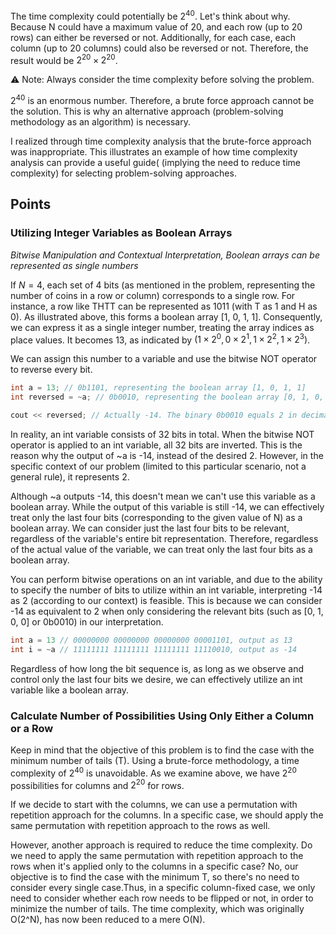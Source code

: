 The time complexity could potentially be $2^{40}$. Let's think about why. Because N could have a maximum value of 20, and each row (up to 20 rows) can either be reversed or not. Additionally, for each case, each column (up to 20 columns) could also be reversed or not. Therefore, the result would be $2^{20} \times 2^{20}$.

⚠️ Note: Always consider the time complexity before solving the problem.

$2^{40}$ is an enormous number. Therefore, a brute force approach cannot be the solution. This is why an alternative approach (problem-solving methodology as an algorithm) is necessary.

I realized through time complexity analysis that the brute-force approach was inappropriate. This illustrates an example of how time complexity analysis can provide a useful guide( (implying the need to reduce time complexity) for selecting problem-solving approaches.

## Points
### Utilizing Integer Variables as Boolean Arrays
*Bitwise Manipulation and Contextual Interpretation, Boolean arrays can be represented as single numbers*

If $N = 4$, each set of 4 bits (as mentioned in the problem, representing the number of coins in a row or column) corresponds to a single row. For instance, a row like THTT can be represented as 1011 (with T as 1 and H as 0). As illustrated above, this forms a boolean array [1, 0, 1, 1]. Consequently, we can express it as a single integer number, treating the array indices as place values. It becomes 13, as indicated by $(1 \times 2^0, 0 \times 2^1, 1 \times 2^2, 1 \times 2^3)$.

We can assign this number to a variable and use the bitwise NOT operator to reverse every bit.
```cpp
int a = 13; // 0b1101, representing the boolean array [1, 0, 1, 1]
int reversed = ~a; // 0b0010, representing the boolean array [0, 1, 0, 0]

cout << reversed; // Actually -14. The binary 0b0010 equals 2 in decimal. So, what's happening?
```
In reality, an int variable consists of 32 bits in total. When the bitwise NOT operator is applied to an int variable, all 32 bits are inverted. This is the reason why the output of ~a is -14, instead of the desired 2. However, in the specific context of our problem (limited to this particular scenario, not a general rule), it represents 2.

Although ~a outputs -14, this doesn't mean we can't use this variable as a boolean array. While the output of this variable is still -14, we can effectively treat only the last four bits (corresponding to the given value of N) as a boolean array. We can consider just the last four bits to be relevant, regardless of the variable's entire bit representation. Therefore, regardless of the actual value of the variable, we can treat only the last four bits as a boolean array.

You can perform bitwise operations on an int variable, and due to the ability to specify the number of bits to utilize within an int variable, interpreting -14 as 2 (according to our context) is feasible. This is because we can consider -14 as equivalent to 2 when only considering the relevant bits (such as [0, 1, 0, 0] or 0b0010) in our interpretation.

```cpp
int a = 13 // 00000000 00000000 00000000 00001101, output as 13
int i = ~a // 11111111 11111111 11111111 11110010, output as -14
```
Regardless of how long the bit sequence is, as long as we observe and control only the last four bits we desire, we can effectively utilize an int variable like a boolean array.


### Calculate Number of Possibilities Using Only Either a Column or a Row
Keep in mind that the objective of this problem is to find the case with the minimum number of tails (T). Using a brute-force methodology, a time complexity of $2^{40}$ is unavoidable. As we examine above, we have $2^{20}$ possibilities for columns and $2^{20}$ for rows.

If we decide to start with the columns, we can use a permutation with repetition approach for the columns. In a specific case, we should apply the same permutation with repetition approach to the rows as well.

However, another approach is required to reduce the time complexity. Do we need to apply the same permutation with repetition approach to the rows when it's applied only to the columns in a specific case? No, our objective is to find the case with the minimum T, so there's no need to consider every single case.Thus, in a specific column-fixed case, we only need to consider whether each row needs to be flipped or not, in order to minimize the number of tails. The time complexity, which was originally O(2^N), has now been reduced to a mere O(N).




